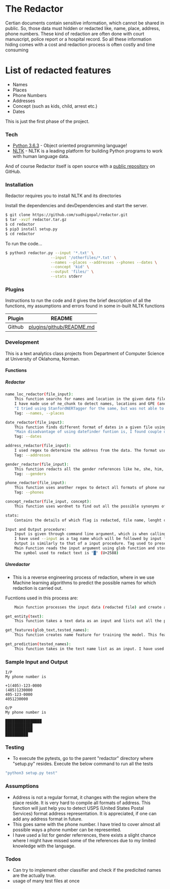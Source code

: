 # The Redactor

Certian documents contain sensitive information, which cannot be shared in public. So, those data must hidden or redacted like, name, place, address, phone numbers. These kind of redaction are often done with court manuscript, police report or a hospital record. So all these information hiding comes with a cost and redaction process is often costly and time consuming

# List of redacted features

  - Names
  - Places
  - Phone Numbers
  - Addresses
  - Concept (such as kids, child, arrest etc.)
  - Dates
  
This is just the first phase of the project.

### Tech

* [Python 3.6.3] - Object oriented programming language!
* [NLTK] - NLTK is a leading platform for building Python programs to work with human language data.

And of course Redactor itself is open source with a [public repository][red] on GitHub.

### Installation

Redactor requires you to install NLTK and its directories

Install the dependencies and devDependencies and start the server.

```sh
$ git clone https://github.com/sudhigopal/redactor.git
$ tar -xvzf redactor.tar.gz
$ cd redactor
$ pip3 install setup.py
$ cd redactor
```

To run the code...

```sh
$ python3 redactor.py --input '*.txt' \
                    --input '/otherfiles/*.txt' \
                    --names --places --addresses --phones --dates \
                    --concept 'kid' \
                    --output 'files/' \
                    --stats stderr
```

### Plugins

Instructions to run the code and it gives the brief description of all the functions, my assumptions and errors found in some in-built NLTK functions

| Plugin | README |
| ------ | ------ |
| Github | [plugins/github/README.md][PlGh] |

### Development

This is a text analytics class projects from Department of Computer Science at University of Oklahoma, Norman. 

#### Functions
##### Redactor
```sh
name_loc_redactor(file_input):
    This function searchs for names and location in the given data file, redacts them and store it into the same file_input file.
    I have made use of ne_chunk to detect names, locations and GPE (another name for locations) 
    "I tried using StanfordNERTagger for the same, but was not able to connect properly with my java environment."
    Tag: --names, --places
```
```sh
date_redactor(file_input):
    This function finds different format of dates in a given file using datefinder function and redacts it. My initial approach was to write a regex and find all different date formats and it was a successful.
    "Main disadvantage of using datefinder funtion is, I found couple of errors. This function detected 'on' which was before a date and if any 'th' appeared after the date. Then this function abruptly detects certain functions." 
    Tag: --dates
```
```sh
address_redactor(file_input):
    I used regex to determine the address from the data. The format used in the regex is USPS standard format. In the future I would make it a universal regex to detect all forms of address in a given data file
    Tag: --addresses
```
```sh
gender_redactor(file_input):
    This function redacts all the gender references like he, she, him, her etc. I have used a list of gender references and run this through the data and redact them.
    Tag: --genders
```
```sh
phone_redactor(file_input):
    This function uses another regex to detect all formats of phone numbers universally. It searchs for all the possible phone numbers and redacts them. It returns the redacted file back to the main function.
    Tag: --phones
```
```sh
concept_redactor(file_input, concept):
    This function uses wordnet to find out all the possible synonyms of a concept word and redacts the whole sentence. Concept here can be defined as very sensitive words such as "kid", "kindergarten", "arrest" etc.
```
```sh
stats:
    Contains the details of which flag is redacted, file name, lenght of the redacted content and redacted content. Each column is seperated by Thorn character ('þ' U+00FE) and stored in stats.csv 
```
```sh
Input and Output procedure:
    Input is given through command line argument, which is when calling a py file. 
    I have used --input as a tag name which will be followed by input file path. Multiple --inputs can be mentioned for a given run
    Output is similarly to that of a input procedure. Tag used to present output directory is --output followed by path.
    Main Function reads the input argument using glob function and stores all the path in a list.
    The symbol used to redact text is "█" (U+2588)
```
##### Unredactor
  - This is a reverse engineering process of redaction, where in we use Machine learning algorithms to predict the possible names for which redaction is carried out.

Fucntions used in this process are:
```sh
    Main function processes the input data (redacted file) and create a list dictonary which is the test file for our given program. The list dictonary contains {"left of name", "name(redacted)","length of the name","right of the name"}. 
```
```sh
get_entity(text):
    This function takes a text data as an input and lists out all the possible names, word which is left of names and word which is in right of names.
```
```sh
get_features(glob_text,tested_names):
    This function creates name feature for training the model. This feature is stored in a list dictonary similar to our main function's test dictonary. The list dictonary contains {"left of name", "name","length of the name","right of the name"}.
```
```sh
get_prediction(tested_names):
    This function takes in the test name list as an input. I have used KNeighborsClassifier for which predicts the 5 possible names which could perfectly fit into the redacted content.
```
### Sample Input and Output
```
I/P
My phone number is 

+1(405)-123-0000
(405)1230000
405-123-0000
4051230000

O/P
My phone number is 

████████████████
████████████
████████████
██████████
```
### Testing
 - To execute the pytests, go to the parent "redactor" directory where "setup.py" resides. Execute the below command to run all the tests
```sh
"python3 setup.py test"
```

### Assumptions
 - Address is not a regular format, it changes with the region where the place reside. It is very hard to compile all formats of address. This function will just help you to detect USPS (United States Postal Services) format address representation. It is appreciated, if one can add any address format in future.
 - This goes same with the phone number. I have tried to cover almost all possible ways a phone number can be represented. 
 - I have used a list for gender referrences, there exists a slight chance where I might have missed some of the references due to my limited knowledge with the language.

### Todos
 - Can try to implement other classifier and check if the predicited names are the actually true.
 - usage of many test files at once
 
[//]: # (These are reference links used in the body of this note and get stripped out when the markdown processor does its job. There is no need to format nicely because it shouldn't be seen. Thanks SO - http://stackoverflow.com/questions/4823468/store-comments-in-markdown-syntax)

   [glob]: <https://docs.python.org/3/library/glob.html>
   [red]: <https://github.com/sudhigopal/>
   [git-repo-url]: <https://github.com/sudhigopal/redactor.git>
   [NLTK]: <http://www.nltk.org/>
   [Python 3.6.3]: <https://www.python.org/>
   [PlGh]: <https://github.com/sudhigopal/redactor/blob/master/redactor/README>
   
